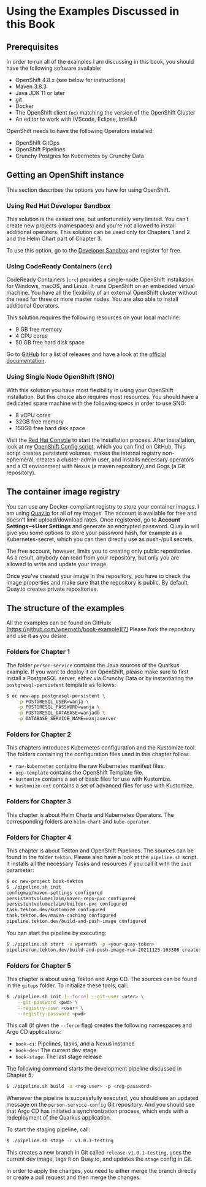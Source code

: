 # Using the Examples Discussed in this Book
## Prerequisites
In order to run all of the examples I am discussing in this book, you should have the following software available:

- OpenShift 4.8.x (see below for instructions)
- Maven 3.8.3
- Java JDK 11 or later
- git
- Docker
- The OpenShift client (`oc`) matching the version of the OpenShift Cluster
- An editor to work with (VScode, Eclipse, IntelliJ)

OpenShift needs to have the following Operators installed:
- OpenShift GitOps
- OpenShift Pipelines
- Crunchy Postgres for Kubernetes by Crunchy Data

## Getting an OpenShift instance
This section describes the options you have for using OpenShift.

### Using Red Hat Developer Sandbox
This solution is the easiest one, but unfortunately very limited. You can’t create new projects (namespaces) and you’re not allowed to install additional operators. This solution can be used only for Chapters 1 and 2 and the Helm Chart part of Chapter 3.

To use this option, go to the [Developer Sandbox][1] and register for free.

### Using CodeReady Containers (`crc`)
CodeReady Containers (`crc`) provides a single-node OpenShift installation for Windows, macOS, and Linux. It runs OpenShift on an embedded virtual machine. You have all the flexibility of an external OpenShift cluster without the need for three or more master nodes. You are also able to install additional Operators.

This solution requires the following resources on your local machine:
- 9 GB free memory
- 4 CPU cores
- 50 GB free hard disk space

Go to [GitHub][2] for a list of releases and have a look at the [official documentation][3].


### Using Single Node OpenShift (SNO)
With this solution you have most flexibility in using your OpenShift installation. But this choice also requires most resources. You should have a dedicated spare machine with the following specs in order to use SNO:
- 8 vCPU cores
- 32GB free memory
- 150GB free hard disk space

Visit the [Red Hat Console][4] to start the installation process. After installation, look at my [OpenShift Config script][5], which you can find on GitHub. This script creates persistent volumes, makes the internal registry non-ephemeral, creates a cluster-admin user, and installs necessary operators and a CI environment with Nexus (a maven repository) and Gogs (a Git repository).

## The container image registry

You can use any Docker-compliant registry to store your container images. I am using [Quay.io][6] for all of my images. The account is available for free and doesn’t limit upload/download rates. Once registered, go to **Account Settings—\>User Settings** and generate an encrypted password. Quay.io will give you some options to store your password hash, for example as a Kubernetes-secret, which you can then directly use as push-/pull secrets.

The free account, however, limits you to creating only public repositories. As a result, anybody can read from your repository, but only you are allowed to write and update your image.

Once you’ve created your image in the repository, you have to check the image properties and make sure that the repository is public. By default, Quay.io creates private repositories.

## The structure of the examples
All the examples can be found on GitHub: [https://github.com/wpernath/book-example][7] Please fork the repository and use it as you desire.

### Folders for Chapter 1
The folder `person-service` contains the Java sources of the Quarkus example. If you want to deploy it on OpenShift, please make sure to first install a PostgreSQL server, either via Crunchy Data or by instantiating the `postgresql-persistent` template as follows:

```bash
$ oc new-app postgresql-persistent \
	-p POSTGRESQL_USER=wanja \
	-p POSTGRESQL_PASSWORD=wanja \
	-p POSTGRESQL_DATABASE=wanjadb \
	-p DATABASE_SERVICE_NAME=wanjaserver
```

### Folders for Chapter 2
This chapters introduces Kubernetes configuration and the Kustomize tool. The folders containing the configuration files used in this chapter follow:
- `raw-kubernetes` contains the raw Kubernetes manifest files.
- `ocp-template` contains the OpenShift Template file.
- `kustomize` contains a set of basic files for use with Kustomize.
- `kustomize-ext` contains a set of advanced files for use with Kustomize.

### Folders for Chapter 3
This chapter is about Helm Charts and Kubernetes Operators. The corresponding folders are `helm-chart` and `kube-operator`.

### Folders for Chapter 4
This chapter is about Tekton and OpenShift Pipelines. The sources can be found in the folder `tekton`. Please also have a look at the `pipeline.sh` script. It installs all the necessary Tasks and resources if you call it with the `init` parameter:

```bash
$ oc new-project book-tekton
$ ./pipeline.sh init
configmap/maven-settings configured
persistentvolumeclaim/maven-repo-pvc configured
persistentvolumeclaim/builder-pvc configured
task.tekton.dev/kustomize configured
task.tekton.dev/maven-caching configured
pipeline.tekton.dev/build-and-push-image configured
```

You can start the pipeline by executing:
```bash
$ ./pipeline.sh start -u wpernath -p <your-quay-token>
pipelinerun.tekton.dev/build-and-push-image-run-20211125-163308 created
```

### Folders for Chapter 5
This chapter is about using Tekton and Argo CD. The sources can be found in the `gitops` folder. To initialize these tools, call:
```bash
$ ./pipeline.sh init [--force] --git-user <user> \
	--git-password <pwd> \
	--registry-user <user> \
	--registry-password <pwd>
```

This call (if given the `--force` flag) creates the following namespaces and Argo CD applications:
- `book-ci`: Pipelines, tasks, and a Nexus instance
- `book-dev`: The current dev stage
- `book-stage`: The last stage release

The following command starts the development pipeline discussed in Chapter 5:
```bash
$ ./pipeline.sh build -u <reg-user> -p <reg-password>
```

Whenever the pipeline is successfully executed, you should see an updated message on the `person-service-config` Git repository. And you should see that Argo CD has initiated a synchronization process, which ends with a redeployment of the Quarkus application.

To start the staging pipeline, call:
```bash
$ ./pipeline.sh stage -r v1.0.1-testing
```

This creates a new branch in Git called `release-v1.0.1-testing`, uses the current dev image, tags it on Quay.io, and updates the `stage` config in Git.

In order to apply the changes, you need to either merge the branch directly or create a pull request and then merge the changes.

[1]:	https://developers.redhat.com/developer-sandbox
[2]:	https://github.com/code-ready/crc/releases
[3]:	https://access.redhat.com/documentation/en-us/red_hat_codeready_containers/1.33/html-single/getting_started_guide/index
[4]:	https://console.redhat.com/openshift/assisted-installer/clusters/~new
[5]:	https://github.com/wpernath/openshift-config
[6]:	https://quay.io/
[7]:	https://github.com/wpernath/book-example
